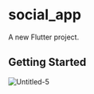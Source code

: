 # social_app

A new Flutter project.

## Getting Started

![Untitled-5](https://user-images.githubusercontent.com/78043455/180846872-cf2f5b9b-157d-4a77-868a-0efb05edcaef.png)
